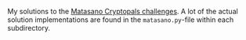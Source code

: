 My solutions to the [Matasano Cryptopals challenges](https://cryptopals.com/).
A lot of the actual solution implementations are found in the `matasano.py`-file within each subdirectory.

